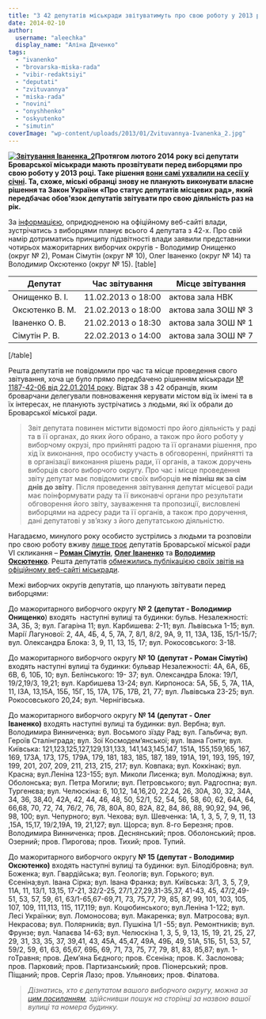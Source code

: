```yaml
---
title: "З 42 депутатів міськради звітуватимуть про свою роботу у 2013 році лише четверо?"
date: 2014-02-10
author: 
  username: "aleechka"
  display_name: "Аліна Дяченко"
tags: 
  - "ivanenko"
  - "brovarska-miska-rada"
  - "vibir-redaktsiyi"
  - "deputati"
  - "zvituvannya"
  - "miska-rada"
  - "novini"
  - "onyshhenko"
  - "oskyutenko"
  - "simutin"
coverImage: "wp-content/uploads/2013/01/Zvituvannya-Ivanenka_2.jpg"
---
```


**[![Звітування Іваненка_2](https://mpz.brovary.org/wp-content/uploads/2013/01/Zvituvannya-Ivanenka_2.jpg)](https://mpz.brovary.org/wp-content/uploads/2013/01/Zvituvannya-Ivanenka_2.jpg)Протягом лютого 2014 року всі депутати Броварської міськради мають прозвітувати перед виборцями про свою роботу у 2013 році. Таке рішення [вони самі ухвалили на сесії у січні](https://mpz.brovary.org/u-brovarskih-deputativ-rozpochavsya-sezon-zvituvannya-za-2013-rik/). Та, схоже, міські обранці знову не планують виконувати власне рішення та Закон України «Про статус депутатів місцевих рад», який передбачає обов'язок депутатів звітувати про свою діяльність раз на рік.**

За [інформацією](http://brovary.kiev.ua/provedennya-zv%D1%96tuvan-deputatami-m%D1%96sko%D1%97-radi), опридюдненою на офіційному веб-сайті влади, зустрічатись з виборцями планує всього 4 депутата з 42-х. Про свій намір дотриматись принципу підзвітності влади заявили представники чотирьох мажоритарних виборчих округів - Володимир Онищенко (округ № 2), Роман Сімутін (округ № 10), Олег Іваненко (округ № 14) та Володимир Оксютенко (округ № 15). \[table\]

| **Депутат** | **Час звітування** | **Місце звітування** |
| --- | --- | --- |
| Онищенко В. І. | 11.02.2013 о 18:00 | актова зала НВК |
| Оксютенко В. М. | 21.02.2013 о 18:00 | актова зала ЗОШ № 3 |
| Іваненко О. В. | 21.02.2013 о 18:30 | актова зала ЗОШ № 1 |
| Сімутін Р. В. | 22.02.2013 о 14:00 | актова зала ЗОШ № 7 |

\[/table\]

Решта депутатів не повідомили про час та місце проведення свого звітування, хоча це було прямо передбачено рішенням міськради [№ 1187-42-06 від 22.01.2014 року](http://brovary.kiev.ua/rіshennya-mіskoї-radi-vіd-22012014-№-1187-42-06-pro-zatverdzhennya-strokіv-provedennya-zvіtuvannya-d). Відтак 38 з 42 обранців, яким броварчани делегували повноваження керувати містом від їх імені та в їх інтересах, не планують зустрічатись з людьми, які їх обрали до Броварської міської ради.

> Звіт депутата повинен містити відомості про його діяльність у раді та в її органах, до яких його обрано, а також про його роботу у виборчому окрузі, про прийняті радою та її органами рішення, про хід їх виконання, про особисту участь в обговоренні, прийнятті та в організації виконання рішень ради, її органів, а також доручень виборців свого виборчого округу. Про час і місце проведення звіту депутат має повідомити своїх виборців **не пізніш як за сім днів до звіту**. Після проведення звітування депутат місцевої ради має поінформувати раду та її виконавчі органи про результати обговорення його звіту, зауваження та пропозиції, висловлені виборцями на адресу ради та її органів, а також про доручення, дані депутатові у зв’язку з його депутатською діяльністю.

Нагадаємо, минулого року особисто зустрілись з людьми та розповіли про свою роботу вживу [лише троє](https://mpz.brovary.org/zvituvati-pered-vibortsyami-za-drugiy-rik-roboti-planuye-lishe-3-deputati-miskradi/) депутатів Броварської міської ради VI скликання – [**Роман Сімутін**](https://mpz.brovary.org/na-svoyemu-zvituvanni-roman-simutin-rozpoviv-pro-robochi-budni-opozitsiynogo-deputata/), [**Олег Іваненко**](https://mpz.brovary.org/deputat-oleg-ivanenko-poobitsyav-zahistiti-1-shkolu-vid-zakrittya-ta-vidremontuvati-dorogi/) та [**Володимир Оксютенко**](https://mpz.brovary.org/meshkantsi-pekarni-ta-geologorozvidki-hochut-novu-kanalizatsiyu-asfalt-na-dorogah-ta-marshrutku-na-kiyiv/). Решта депутатів [обмежились публікацією своїх звітів на офіційному веб-сайті міськради](https://mpz.brovary.org/brovarski-deputati-prozvituvali-za-minuliy-rik-v-interneti/).

Межі виборчих округів депутатів, що планують звітувати перед виборцями:

До мажоритарного виборчого округу **№ 2** **(депутат - Володимир Онищенко**) входять  наступні вулиці та будинки: бульв. Незалежності: 3А, 3Б, 3; вул. Гагаріна 11; вул. Карбишева: 2-11; вул. Львівська 1-15; вул. Марії Лагунової: 2, 4А, 4Б, 4, 5, 7А, 7, 8/1, 8/2, 9А, 9, 11, 13А, 13Б, 15/1-15/7; вул. Олександра Блока: 3, 9, 11, 13, 15, 17; вул. Рокосовського: 3-18.

До мажоритарного виборчого округу **№ 10** **(депутат - Роман Сімутін)** входять наступні вулиці та будинки: бульвар Незалежності: 4А, 6А, 6Б, 6В, 6, 10Б, 10; вул. Белінського: 19- 37; вул. Олександра Блока: 19/1, 19/2,19/3, 19,21; вул. Карбишева 13-24; вул. Кирпоноса: 5А, 5Б, 5, 7А, 11А, 11, ІЗА, 13,15А, 15Б, 15Г, 15, 17А, 17Б, 17В, 21, 77; вул. Львівська 23-25; вул. Рокосовського 20,24; вул. Чернігівська.

До мажоритарного виборчого округу **№ 14 (депутат - Олег Іваненко)** входять наступні вулиці та будинки: вул. Вербна; вул. Володимира Винниченка; вул. Восьмого зїзду Рад; вул. Гальбича; вул. Героїв Сталінграда; вул. Зої Космодем’янської; вул. Івана Гонти; вул. Київська: 121,123,125,127,129,131,133, 141,143,145,147, 151А, 155,159,165, 167, 169, 173А, 173, 175, 179А, 179, 181, 183, 185, 187, 189, 191А, 191, 193, 195, 197, 199, 201, 207, 209, 211, 213, 215, 217; вул. Ковпака; вул. Коккінакі; вул. Красна; вул.Леніна 123-155; вул. Миколи Лисенка; вул. Молодіжна; вул. Оболонська; вул. Петра Могили; вул. Петровського; вул. Радгоспна; вул. Тургенєва; вул. Челюскіна: 6, 10,12, 14,16,20, 22,24, 26, 30А, 30, 32, 34А, 34, 36, 38,40, 42А, 42, 44, 46, 48, 50, 52/1, 52, 54, 56, 58, 60, 62, 64А, 64, 66,68, 70, 72, 74, 76/2, 76, 78, 80А, 80, 82А, 82, 84, 86, 88, 90,92, 94, 96, 98, 100; вул. Чепурного; вул. Чехова; вул. Шевченка: 1А, 1, 3, 5, 7, 9, 11, 13 ,15А, 15,17, 19/2,19А, 19, 21,127; вул. Щорса; вул. 8-го Березня; пров. Володимира Винниченка; пров. Деснянський; пров. Оболонський; пров. Озерний; пров. Пирогова; пров. Тихий; пров. Тупий.

До мажоритарного виборчого округу **№ 15 (депутат - Володимир Оксютенко)** входять наступні вулиці та будинки: вул. Білодібровна; вул. Боженка; вул. Гвардійська; вул. Геологів; вул. Горького; вул. Єсеніна;вул. Івана Сірка; вул. Івана Франка; вул. Київська: 3/1, 3, 5, 7,9, 11А, 11, 13/1, 13,15, 17-21, 32/2-25, 27/1,27,29,31-35,37, 41-43, 45, 47/2,49-51, 53, 57, 59, 61, 63/1-65,67-69,71, 73, 75,77, 79, 85, 87, 99, 101, 103, 105, 107, 109, 111,113, 115, 117,119; вул. Коцюбинського; вул.Леніна 1-122; вул. Лесі Українки; вул. Ломоносова; вул. Макаренка; вул. Матросова; вул. Некрасова; вул. Полярників; вул. Пушкіна 1/1 -55; вул. Ремонтників; вул. Фрунзе; вул. Чапаєва 14-63; вул. Челюскіна 1, 3, 5, 9, 13, 15, 19, 21, 25, 27, 29, 31, 33, 35, 37, 39,41, 43, 45А, 45,47, 49А, 49Б, 49, 51А, 51Б, 51, 53, 57, 59/2, 59, 61, 63, 65,67, 69Б, 69, 71, 73, 75, 77, 79, 81, 83, 85,87; вул. 1-гоТравня; пров. Дем’яна Бєдного; пров. Єсеніна; пров. К. Заслонова; пров. Парковий; пров. Партизанський; пров. Піонерський; пров. Піщаний; пров. Сергія Лазо; пров. Ульянових; пров. Філатова.

> _Дізнатись, хто є депутатом вашого виборчого округу, можна за [цим посиланням](https://mpz.brovary.org/brovarski-deputati-planuyut-vidzvituvati-pered-vibortsyami-na-novorichni-svyata/), здійснивши пошук на сторінці за назвою вашої вулиці та номера будинку._
